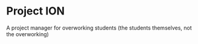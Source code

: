 # Project ION  

A project manager for overworking students (the students themselves, not the overworking)
